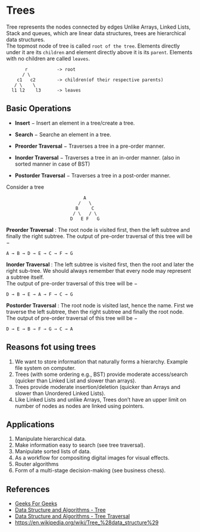 # Trees

Tree represents the nodes connected by edges
Unlike Arrays, Linked Lists, Stack and queues, which are linear data structures, trees are hierarchical data structures.  
The topmost node of tree is called `root of the tree`. Elements directly under it are its `children` and element directly above it is its `parent`. Elements with no children are called `leaves`.

```
       r           -> root
      / \
    c1   c2        -> children(of their respective parents)
   / \    \
  l1 l2    l3      -> leaves
```

## Basic Operations

- **Insert** − Insert an element in a tree/create a tree.

- **Search** − Searche an element in a tree.

- **Preorder Traversal** − Traverses a tree in a pre-order manner.

- **Inorder Traversal** − Traverses a tree in an in-order manner. (also in sorted manner in case of BST)

- **Postorder Traversal** − Traverses a tree in a post-order manner.

Consider a tree  
```
                             A
                           /   \
                          B     C
                         / \   / \
                        D   E F   G
```

**Preorder Traversal** : The root node is visited first, then the left subtree and finally the right subtree. 
The output of pre-order traversal of this tree will be −

`A → B → D → E → C → F → G`  

**Inorder Traversal** : The left subtree is visited first, then the root and later the right sub-tree. We should always remember that every node may represent a subtree itself.  
The output of pre-order traversal of this tree will be −

`D → B → E → A → F → C → G`  

**Postorder Traversal** : The root node is visited last, hence the name. First we traverse the left subtree, then the right subtree and finally the root node.  
The output of pre-order traversal of this tree will be −

`D → E → B → F → G → C → A`

## Reasons fot using trees

1. We want to store information that naturally forms a hierarchy. Example file system  on computer.
2. Trees (with some ordering e.g., BST) provide moderate access/search (quicker than Linked List and slower than arrays).
3. Trees provide moderate insertion/deletion (quicker than Arrays and slower than Unordered Linked Lists).
4. Like Linked Lists and unlike Arrays, Trees don’t have an upper limit on number of nodes as nodes are linked using pointers.

## Applications

1. Manipulate hierarchical data.
2. Make information easy to search (see tree traversal).
3. Manipulate sorted lists of data.
4. As a workflow for compositing digital images for visual effects.
5. Router algorithms
6. Form of a multi-stage decision-making (see business chess).


## References

- [Geeks For Geeks](geeksforgeeks.org)
- [Data Structure and Algorithms - Tree](https://www.tutorialspoint.com/data_structures_algorithms/tree_data_structure.htm)
- [Data Structure and Algorithms - Tree Traversal](https://www.tutorialspoint.com/data_structures_algorithms/tree_traversal.htm)
- https://en.wikipedia.org/wiki/Tree_%28data_structure%29
